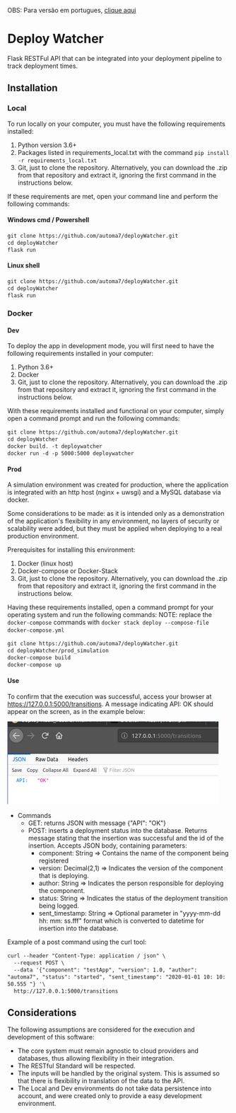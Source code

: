 OBS: Para versão em portugues, [clique aqui](README_ptBR.md)

# Deploy Watcher

Flask RESTFul API that can be integrated into your deployment pipeline to track deployment times.

## Installation

### Local
To run locally on your computer, you must have the following requirements installed:
1. Python version 3.6+
2. Packages listed in requirements_local.txt with the command `pip install -r requirements_local.txt`
3. Git, just to clone the repository. Alternatively, you can download the .zip from that repository and extract it,
ignoring the first command in the instructions below.

If these requirements are met, open your command line and perform the following commands:
#### Windows cmd / Powershell
    git clone https://github.com/automa7/deployWatcher.git
    cd deployWatcher
    flask run
    
#### Linux shell
    git clone https://github.com/automa7/deployWatcher.git
    cd deployWatcher
    flask run

### Docker
#### Dev
To deploy the app in development mode, you will first need to have the following requirements installed in your
computer:
1. Python 3.6+
2. Docker
3. Git, just to clone the repository. Alternatively, you can download the .zip from that repository and extract it,
ignoring the first command in the instructions below.

With these requirements installed and functional on your computer, simply open a command prompt and run the following
commands:

    git clone https://github.com/automa7/deployWatcher.git
    cd deployWatcher
    docker build. -t deploywatcher
    docker run -d -p 5000:5000 deploywatcher

#### Prod
A simulation environment was created for production, where the application is integrated with an http host (nginx + 
uwsgi) and a MySQL database via docker.

Some considerations to be made: as it is intended only as a demonstration of the application's flexibility in any 
environment, no layers of security or scalability were added, but they must be applied when deploying to a real 
production environment.

Prerequisites for installing this environment:
1. Docker (linux host)
2. Docker-compose or Docker-Stack
3. Git, just to clone the repository. Alternatively, you can download the .zip from that repository and extract it,
ignoring the first command in the instructions below.

Having these requirements installed, open a command prompt for your operating system and run the following commands:
NOTE: replace the `docker-compose` commands with `docker stack deploy --compose-file docker-compose.yml`

    git clone https://github.com/automa7/deployWatcher.git
    cd deployWatcher/prod_simulation
    docker-compose build
    docker-compose up


#### Use
To confirm that the execution was successful, access your browser at https://127.0.0.1:5000/transitions. A
message indicating API: OK should appear on the screen, as in the example below:

![](assets/img_api_ok.png)

* Commands
    * GET: returns JSON with message {"API": "OK"}
    * POST: inserts a deployment status into the database. Returns message stating that the insertion was successful 
    and the id of the insertion. Accepts JSON body, containing parameters:
        * component: String => Contains the name of the component being registered
        * version: Decimal(2,1) => Indicates the version of the component that is deploying.
        * author: String => Indicates the person responsible for deploying the component.
        * status: String => Indicates the status of the deployment transition being logged.
        * sent_timestamp: String => Optional parameter in "yyyy-mm-dd hh: mm: ss.fff" format which is converted to 
        datetime for insertion into the database.
        
Example of a post command using the curl tool:

    curl --header "Content-Type: application / json" \
      --request POST \
      --data '{"component": "testApp", "version": 1.0, "author": "automa7", "status": "started", "sent_timestamp": "2020-01-01 10: 10: 50.555 "} '\
      http://127.0.0.1:5000/transitions

## Considerations
The following assumptions are considered for the execution and development of this software:
* The core system must remain agnostic to cloud providers and databases, thus allowing flexibility in
their integration.
* The RESTful Standard will be respected.
* The inputs will be handled by the original system. This is assumed so that there is flexibility in
translation of the data to the API.
* The Local and Dev environments do not take data persistence into account, and were created only to provide a
easy development environment.
